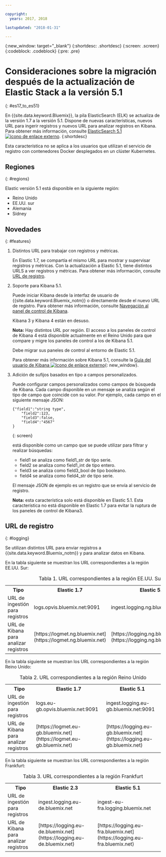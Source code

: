 ```yaml
---

copyright:
  years: 2017, 2018

lastupdated: "2018-01-31"

---
```


{:new_window: target="_blank"}
{:shortdesc: .shortdesc}
{:screen: .screen}
{:codeblock: .codeblock}
{:pre: .pre}

# Consideraciones sobre la migración después de la actualización de Elastic Stack a la versión 5.1 
{: #es17_to_es51}

En {{site.data.keyword.Bluemix}}, la pila ElasticSearch (ELK) se actualiza de la versión 1.7 a la versión 5.1. Dispone de nuevas características, nuevos URL para ingerir registros y nuevos URL para analizar registros en Kibana. Para obtener más información, consulte [ElasticSearch 5.1 ![icono de enlace externo](../../../icons/launch-glyph.svg "icono de enlace externo")](https://www.elastic.co/guide/en/elasticsearch/reference/5.1/index.html).
{:shortdesc}

Esta característica no se aplica a los usuarios que utilizan el servicio de registro con contenedores Docker desplegados en un clúster Kubernetes. 

## Regiones
{: #regions}

Elastic versión 5.1 está disponible en la siguiente región:

* Reino Unido
* EE.UU. sur
* Alemania
* Sídney


## Novedades
{: #features}

1. Distintos URL para trabajar con registros y métricas.

    En Elastic 1.7, se compartía el mismo URL para mostrar y supervisar registros y métricas. Con la actualización a Elastic 5.1, tiene distintos URLS a ver registros y métricas. Para obtener más información, consulte [URL de registro](#logging).
    
2. Soporte para Kibana 5.1.

    Puede iniciar Kibana desde la interfaz de usuario de {{site.data.keyword.Bluemix_notm}} o directamente desde el nuevo URL de registro. Para obtener más información, consulte [Navegación al panel de control de Kibana](/docs/services/CloudLogAnalysis/kibana/launch.html#launch).
    
    Kibana 3 y Kibana 4 están en desuso.
	
	**Nota:** Hay distintos URL por región. El acceso a los paneles de control de Kibana 4 está disponible actualmente en el Reino Unido para que compare y migre los paneles de control a los de Kibana 5.1. 
    
    Debe migrar sus paneles de control al entorno de Elastic 5.1.
    
    Para obtener más información sobre Kibana 5.1, consulte la [Guía del usuario de Kibana ![Icono de enlace externo](../../../icons/launch-glyph.svg "Icono de enlace externo")](https://www.elastic.co/guide/en/kibana/5.1/index.html){: new_window}.
    
3. Adición de sufijos basados en tipo a campos personalizados.

    Puede configurar campos personalizados como campos de búsqueda de Kibana. Cada campo disponible en un mensaje se analiza según el tipo de campo que coincide con su valor. Por ejemplo, cada campo en el siguiente mensaje JSON: 

    ```
    {"field1":"string type",
        "field2":123,
        "field3":false,
        "field4":"4567"
    }
    ```
    {: screen}
    
    está disponible como un campo que se puede utilizar para filtrar y realizar búsquedas:

    * field1 se analiza como field1_str de tipo serie.
    * field2 se analiza como field1_int de tipo entero.
    * field3 se analiza como field3_bool de tipo booleano.
    * field4 se analiza como field4_str de tipo serie.
    
    El mensaje JSON de ejemplo es un registro que se envía al servicio de registro. 

    **Nota:** esta característica solo está disponible en Elastic 5.1. Esta característica no está disponible en Elastic 1.7 para evitar la ruptura de los paneles de control de Kibana3.


## URL de registro
{: #logging}

Se utilizan distintos URL para enviar registros a {{site.data.keyword.Bluemix_notm}} y para analizar datos en Kibana.

En la tabla siguiente se muestran los URL correspondientes a la región EE.UU. Sur:

<table>
  <caption>Tabla 1. URL correspondientes a la región EE.UU. Sur</caption>
    <tr>
      <th>Tipo</th>
      <th>Elastic 1.7 </th>
	    <th>Elastic 5.1 </th>
    </tr>
  <tr>
    <td>URL de ingestión para registros</td>
    <td>logs.opvis.bluemix.net:9091</td>
  	<td>ingest.logging.ng.bluemix.net:9091</td>
  </tr>
   <tr>
    <td>URL de Kibana para analizar registros</td>
    <td>[https://logmet.ng.bluemix.net](https://logmet.ng.bluemix.net)</td>
	  <td>[https://logging.ng.bluemix.net](https://logging.ng.bluemix.net)</td>
  </tr>
</table>

En la tabla siguiente se muestran los URL correspondientes a la región Reino Unido: 

<table>
  <caption>Tabla 2. URL correspondientes a la región Reino Unido</caption>
  <tr>
     <th>Tipo</th>
      <th>Elastic 1.7 </th>
	    <th>Elastic 5.1 </th>
  </tr>
  <tr>
     <td>URL de ingestión para registros</td>
	   <td>logs.eu-gb.opvis.bluemix.net:9091</td>
	   <td>ingest.logging.eu-gb.bluemix.net:9091</td>
  </tr>
  <tr>
     <td>URL de Kibana para analizar registros</td>
	 <td>[https://logmet.eu-gb.bluemix.net](https://logmet.eu-gb.bluemix.net)</td>
	 <td>[https://logging.eu-gb.bluemix.net](https://logging.eu-gb.bluemix.net)</td>
  </tr>
</table>

En la tabla siguiente se muestran los URL correspondientes a la región Frankfurt: 

<table>
  <caption>Tabla 3. URL correspondientes a la región Frankfurt</caption>
  <tr>
     <th>Tipo</th>
      <th>Elastic 2.3 </th>
	    <th>Elastic 5.1 </th>
  </tr>
  <tr>
     <td>URL de ingestión para registros</td>
	 <td>ingest.logging.eu-de.bluemix.net</td>
	 <td>ingest-eu-fra.logging.bluemix.net</td>
  </tr>
  <tr>
     <td>URL de Kibana para analizar registros</td>
	 <td>[https://logging.eu-de.bluemix.net](https://logging.eu-de.bluemix.net)</td>
	 <td>[https://logging.eu-fra.bluemix.net](https://logging.eu-fra.bluemix.net)</td>
  </tr>
</table>



